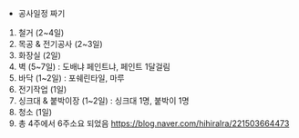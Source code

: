 * 공사일정 짜기
1. 철거 (2~4일)
2. 목공 & 전기공사 (2~3일)
3. 화장실 (2일)
4. 벽 (5~7일) : 도배냐 페인트냐, 페인트 1달걸림
5. 바닥 (1~2일) : 포쉐린타일, 마루
6. 전기작업 (1일)
7. 싱크대 & 붙박이장 (1~2일) : 싱크대 1명, 붙박이 1명
8. 청소 (1일)
9. 총 4주에서 6주소요 되었음 https://blog.naver.com/hihiralra/221503664473
